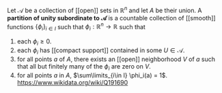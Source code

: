 Let $\mathcal A$ be a collection of [[open]] sets in $\mathbb R^n$ and let $A$ be their union. A **partition of unity subordinate to $\mathcal A$** is a countable collection of [[smooth]] functions $\{\phi_i\}_{i\in I}$ such that $\phi_i:\mathbb R^n \to \mathbb R$ such that 
1. each $\phi_i \geq 0$.
2. each $\phi_i$ has [[compact support]] contained in some $U \in \mathcal A$.
3. for all points $a$ of $A$, there exists an [[open]] neighborhood $V$ of $a$ such that all but finitely many of the $\phi_i$ are zero on $V$.
4. for all points $a$ in $A$, $\sum\limits_{i\in I} \phi_i(a) = 1$.
https://www.wikidata.org/wiki/Q191690